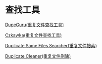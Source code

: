 # 查找工具

[DupeGuru(重复文件查找工具)](https://www.123pan.cn/s/HQeA-vTxSh.html)

[Czkawka(重复文件查找工具)](https://545c.com/d/7369060-56531798-5a013d)

[Duplicate Same Files Searcher(重复文件搜索)](https://www.ghxi.com/dsfs.html)

[Duplicate Cleaner(重复文件删除)](https://545c.com/d/7369060-50766043-6119a6)
